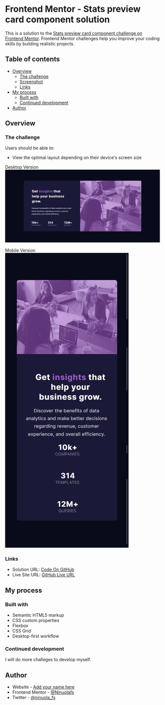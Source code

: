 # Frontend Mentor - Stats preview card component solution

This is a solution to the [Stats preview card component challenge on Frontend Mentor](https://www.frontendmentor.io/challenges/stats-preview-card-component-8JqbgoU62). Frontend Mentor challenges help you improve your coding skills by building realistic projects. 

## Table of contents

- [Overview](#overview)
  - [The challenge](#the-challenge)
  - [Screenshot](#screenshot)
  - [Links](#links)
- [My process](#my-process)
  - [Built with](#built-with)
  - [Continued development](#continued-development)
- [Author](#author)

## Overview

### The challenge

Users should be able to:

- View the optimal layout depending on their device's screen size


Desktop Version
![Desktop Version](desktop-view.jpg)

Mobile Version
![Mobile Version](mobile-view.jpg)



### Links

- Solution URL: [Code On GitHub](https://github.com/Ninuolafs/stats-preview-component)
- Live Site URL: [GitHub Live URL](https://ninuolafs.github.io/stats-preview-component/)

## My process

### Built with

- Semantic HTML5 markup
- CSS custom properties
- Flexbox
- CSS Grid
- Desktop-first workflow



### Continued development

I will do more challeges to develop myself.


## Author

- Website - [Add your name here](https://www.your-site.com)
- Frontend Mentor - [@Ninuolafs](https://www.frontendmentor.io/profile/Ninuolafs)
- Twitter - [@ninuola_fs](https://twitter.com/ninuola_fs)
